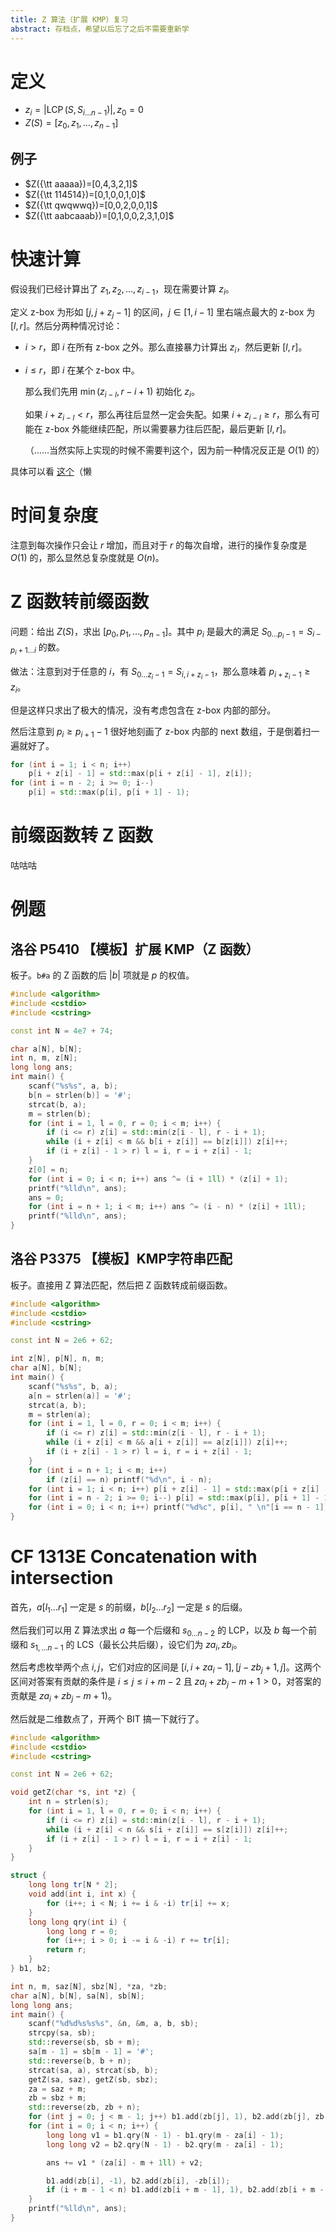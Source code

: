```yaml
---
title: Z 算法（扩展 KMP）复习
abstract: 存档点，希望以后忘了之后不需要重新学
---
```


# 定义

- $z_i=\left|\operatorname{LCP}(S,S_{i\ldots n-1})\right|,z_0=0$
- $Z(S)=[z_0,z_1,\ldots,z_{n-1}]$

## 例子

- $Z({\tt aaaaa})=[0,4,3,2,1]$
- $Z({\tt 114514})=[0,1,0,0,1,0]$
- $Z({\tt qwqwwq})=[0,0,2,0,0,1]$
- $Z({\tt aabcaaab})=[0,1,0,0,2,3,1,0]$

# 快速计算

假设我们已经计算出了 $z_1,z_2,\ldots,z_{i-1}$，现在需要计算 $z_i$。

定义 z-box 为形如 $[j,j+z_j-1]$ 的区间，$j\in[1,i-1]$ 里右端点最大的 z-box 为 $[l,r]$。然后分两种情况讨论：

- $i>r$，即 $i$ 在所有 z-box 之外。那么直接暴力计算出 $z_i$，然后更新 $[l,r]$。
- $i\le r$，即 $i$ 在某个 z-box 中。

	那么我们先用 $\min(z_{i-l},r-i+1)$ 初始化 $z_i$。

	如果 $i+z_{i-l}<r$，那么再往后显然一定会失配。如果 $i+z_{i-l}\ge r$，那么有可能在 z-box 外能继续匹配，所以需要暴力往后匹配，最后更新 $[l,r]$。

	（……当然实际上实现的时候不需要判这个，因为前一种情况反正是 $O(1)$ 的）

具体可以看 [这个](https://personal.utdallas.edu/~besp/demo/John2010/z-algorithm.htm)（懒

# 时间复杂度

注意到每次操作只会让 $r$ 增加，而且对于 $r$ 的每次自增，进行的操作复杂度是 $O(1)$ 的，那么显然总复杂度就是 $O(n)$。

# Z 函数转前缀函数

问题：给出 $Z(S)$，求出 $[p_0,p_1,\ldots,p_{n-1}]$。其中 $p_i$ 是最大的满足 $S_{0\ldots p_i-1}=S_{i-p_i+1\ldots i}$ 的数。

做法：注意到对于任意的 $i$，有 $S_{0\ldots z_i-1}=S_{i,i+z_i-1}$，那么意味着 $p_{i+z_i-1}\ge z_i$。

但是这样只求出了极大的情况，没有考虑包含在 z-box 内部的部分。

然后注意到 $p_i\ge p_{i+1}-1$ 很好地刻画了 z-box 内部的 next 数组，于是倒着扫一遍就好了。

```cpp
for (int i = 1; i < n; i++)
	p[i + z[i] - 1] = std::max(p[i + z[i] - 1], z[i]);
for (int i = n - 2; i >= 0; i--)
	p[i] = std::max(p[i], p[i + 1] - 1);
```

# 前缀函数转 Z 函数

咕咕咕

# 例题

## 洛谷 P5410 【模板】扩展 KMP（Z 函数）

板子。`b#a` 的 Z 函数的后 $|b|$ 项就是 $p$ 的权值。

```cpp
#include <algorithm>
#include <cstdio>
#include <cstring>

const int N = 4e7 + 74;

char a[N], b[N];
int n, m, z[N];
long long ans;
int main() {
	scanf("%s%s", a, b);
	b[n = strlen(b)] = '#';
	strcat(b, a);
	m = strlen(b);
	for (int i = 1, l = 0, r = 0; i < m; i++) {
		if (i <= r) z[i] = std::min(z[i - l], r - i + 1);
		while (i + z[i] < m && b[i + z[i]] == b[z[i]]) z[i]++;
		if (i + z[i] - 1 > r) l = i, r = i + z[i] - 1;
	}
	z[0] = n;
	for (int i = 0; i < n; i++) ans ^= (i + 1ll) * (z[i] + 1);
	printf("%lld\n", ans);
	ans = 0;
	for (int i = n + 1; i < m; i++) ans ^= (i - n) * (z[i] + 1ll);
	printf("%lld\n", ans);
}
```

## 洛谷 P3375 【模板】KMP字符串匹配

板子。直接用 Z 算法匹配，然后把 Z 函数转成前缀函数。

```cpp
#include <algorithm>
#include <cstdio>
#include <cstring>

const int N = 2e6 + 62;

int z[N], p[N], n, m;
char a[N], b[N];
int main() {
	scanf("%s%s", b, a);
	a[n = strlen(a)] = '#';
	strcat(a, b);
	m = strlen(a);
	for (int i = 1, l = 0, r = 0; i < m; i++) {
		if (i <= r) z[i] = std::min(z[i - l], r - i + 1);
		while (i + z[i] < m && a[i + z[i]] == a[z[i]]) z[i]++;
		if (i + z[i] - 1 > r) l = i, r = i + z[i] - 1;
	}
	for (int i = n + 1; i < m; i++)
		if (z[i] == n) printf("%d\n", i - n);
	for (int i = 1; i < n; i++) p[i + z[i] - 1] = std::max(p[i + z[i] - 1], z[i]);
	for (int i = n - 2; i >= 0; i--) p[i] = std::max(p[i], p[i + 1] - 1);
	for (int i = 0; i < n; i++) printf("%d%c", p[i], " \n"[i == n - 1]);
}
```

# CF 1313E Concatenation with intersection

首先，$a[l_1\ldots r_1]$ 一定是 $s$ 的前缀，$b[l_2\ldots r_2]$ 一定是 $s$ 的后缀。

然后我们可以用 Z 算法求出 $a$ 每一个后缀和 $s_{0\ldots n-2}$ 的 LCP，以及 $b$ 每一个前缀和 $s_{1,\ldots n-1}$ 的 LCS（最长公共后缀），设它们为 $za_i,zb_i$。

然后考虑枚举两个点 $i,j$，它们对应的区间是 $[i,i+za_i-1],[j-zb_j+1,j]$。这两个区间对答案有贡献的条件是 $i\le j\le i+m-2$ 且 $za_i+zb_j-m+1>0$，对答案的贡献是 $za_i+zb_j-m+1)$。

然后就是二维数点了，开两个 BIT 搞一下就行了。

```cpp
#include <algorithm>
#include <cstdio>
#include <cstring>

const int N = 2e6 + 62;

void getZ(char *s, int *z) {
	int n = strlen(s);
	for (int i = 1, l = 0, r = 0; i < n; i++) {
		if (i <= r) z[i] = std::min(z[i - l], r - i + 1);
		while (i + z[i] < n && s[i + z[i]] == s[z[i]]) z[i]++;
		if (i + z[i] - 1 > r) l = i, r = i + z[i] - 1;
	}
}

struct {
	long long tr[N * 2];
	void add(int i, int x) {
		for (i++; i < N; i += i & -i) tr[i] += x;
	}
	long long qry(int i) {
		long long r = 0;
		for (i++; i > 0; i -= i & -i) r += tr[i];
		return r;
	}
} b1, b2;

int n, m, saz[N], sbz[N], *za, *zb;
char a[N], b[N], sa[N], sb[N];
long long ans;
int main() {
	scanf("%d%d%s%s%s", &n, &m, a, b, sb);
	strcpy(sa, sb);
	std::reverse(sb, sb + m);
	sa[m - 1] = sb[m - 1] = '#';
	std::reverse(b, b + n);
	strcat(sa, a), strcat(sb, b);
	getZ(sa, saz), getZ(sb, sbz);
	za = saz + m;
	zb = sbz + m;
	std::reverse(zb, zb + n);
	for (int j = 0; j < m - 1; j++) b1.add(zb[j], 1), b2.add(zb[j], zb[j]);
	for (int i = 0; i < n; i++) {
		long long v1 = b1.qry(N - 1) - b1.qry(m - za[i] - 1);
		long long v2 = b2.qry(N - 1) - b2.qry(m - za[i] - 1);

		ans += v1 * (za[i] - m + 1ll) + v2;

		b1.add(zb[i], -1), b2.add(zb[i], -zb[i]);
		if (i + m - 1 < n) b1.add(zb[i + m - 1], 1), b2.add(zb[i + m - 1], zb[i + m - 1]);
	}
	printf("%lld\n", ans);
}
```